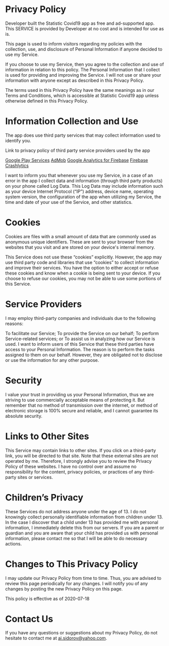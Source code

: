 <h1>Privacy Policy</h1> 
Developer built the Statistic Covid19 app as free and ad-supported app. This SERVICE is provided by Developer at no cost and is intended for use as is.

This page is used to inform visitors regarding my policies with the collection, use, and disclosure of Personal Information if anyone decided to use my Service.

If you choose to use my Service, then you agree to the collection and use of information in relation to this policy. The Personal Information that I collect is used for providing and improving the Service. I will not use or share your information with anyone except as described in this Privacy Policy.

The terms used in this Privacy Policy have the same meanings as in our Terms and Conditions, which is accessible at Statistic Covid19 app unless otherwise defined in this Privacy Policy.

<h1>Information Collection and Use</h1> 

The app does use third party services that may collect information used to identify you.

Link to privacy policy of third party service providers used by the app

<a href="https://www.google.com/policies/privacy/" target="_blank" rel="noopener noreferrer">Google Play Services</a>
<a href="https://support.google.com/admob/answer/6128543?hl=en" target="_blank" rel="noopener noreferrer">AdMob</a>
<a href="https://firebase.google.com/policies/analytics" target="_blank" rel="noopener noreferrer">Google Analytics for Firebase</a>
<a href="https://firebase.google.com/support/privacy/" target="_blank" rel="noopener noreferrer">Firebase Crashlytics</a>
           
I want to inform you that whenever you use my Service, in a case of an error in the app I collect data and information (through third party products) on your phone called Log Data. This Log Data may include information such as your device Internet Protocol (“IP”) address, device name, operating system version, the configuration of the app when utilizing my Service, the time and date of your use of the Service, and other statistics.

<h1>Cookies</h1> 

Cookies are files with a small amount of data that are commonly used as anonymous unique identifiers. These are sent to your browser from the websites that you visit and are stored on your device's internal memory.

This Service does not use these “cookies” explicitly. However, the app may use third party code and libraries that use “cookies” to collect information and improve their services. You have the option to either accept or refuse these cookies and know when a cookie is being sent to your device. If you choose to refuse our cookies, you may not be able to use some portions of this Service.

<h1>Service Providers</h1> 

I may employ third-party companies and individuals due to the following reasons:

To facilitate our Service;
To provide the Service on our behalf;
To perform Service-related services; or
To assist us in analyzing how our Service is used.
I want to inform users of this Service that these third parties have access to your Personal Information. The reason is to perform the tasks assigned to them on our behalf. However, they are obligated not to disclose or use the information for any other purpose.

<h1>Security</h1> 

I value your trust in providing us your Personal Information, thus we are striving to use commercially acceptable means of protecting it. But remember that no method of transmission over the internet, or method of electronic storage is 100% secure and reliable, and I cannot guarantee its absolute security.

<h1>Links to Other Sites</h1> 

This Service may contain links to other sites. If you click on a third-party link, you will be directed to that site. Note that these external sites are not operated by me. Therefore, I strongly advise you to review the Privacy Policy of these websites. I have no control over and assume no responsibility for the content, privacy policies, or practices of any third-party sites or services.

<h1>Children’s Privacy</h1> 

These Services do not address anyone under the age of 13. I do not knowingly collect personally identifiable information from children under 13. In the case I discover that a child under 13 has provided me with personal information, I immediately delete this from our servers. If you are a parent or guardian and you are aware that your child has provided us with personal information, please contact me so that I will be able to do necessary actions.

<h1>Changes to This Privacy Policy</h1> 

I may update our Privacy Policy from time to time. Thus, you are advised to review this page periodically for any changes. I will notify you of any changes by posting the new Privacy Policy on this page.

This policy is effective as of 2020-07-18

<h1>Contact Us</h1> 

If you have any questions or suggestions about my Privacy Policy, do not hesitate to contact me at ai.sidorov@yahoo.com.


